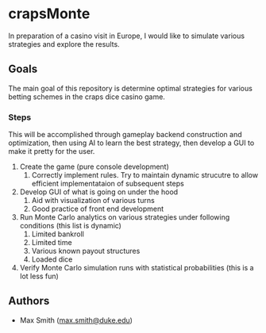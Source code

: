 # crapsMonte
In preparation of a casino visit in Europe, I would like to simulate various strategies and explore the results.

## Goals
The main goal of this repository is determine optimal strategies for various betting schemes in the craps dice casino game.

### Steps
This will be accomplished through gameplay backend construction and optimization, then using AI to learn the best strategy, then develop a GUI to make it pretty for the user.

1. Create the game (pure console development)
    1. Correctly implement rules. Try to maintain dynamic strucutre to allow efficient implementataion of subsequent steps
2. Develop GUI of what is going on under the hood
    1. Aid with visualization of various turns
    2. Good practice of front end development
3. Run Monte Carlo analytics on various strategies under following conditions (this list is dynamic)
    1. Limited bankroll
    2. Limited time
    3. Various known payout structures
    4. Loaded dice
4. Verify Monte Carlo simulation runs with statistical probabilities (this is a lot less fun)

## Authors
* Max Smith (max.smith@duke.edu)
